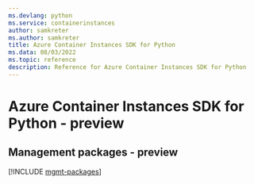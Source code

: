 ```yaml
---
ms.devlang: python
ms.service: containerinstances
author: samkreter
ms.author: samkreter
title: Azure Container Instances SDK for Python
ms.data: 08/03/2022
ms.topic: reference
description: Reference for Azure Container Instances SDK for Python
---
```

# Azure Container Instances SDK for Python - preview

## Management packages - preview
[!INCLUDE [mgmt-packages](container-instances-mgmt-index.md)]